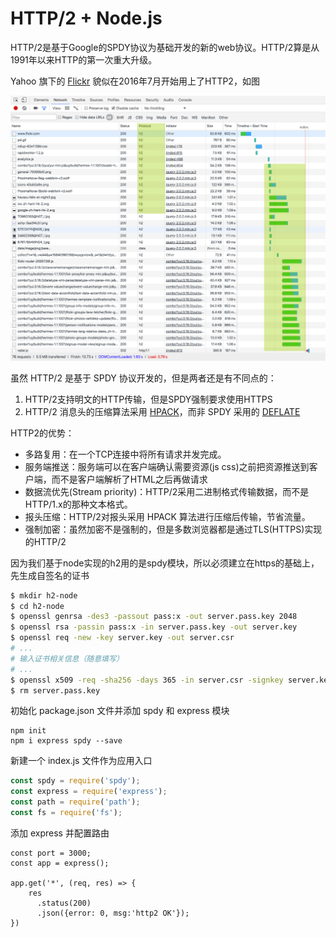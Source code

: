# HTTP/2 + Node.js

HTTP/2是基于Google的SPDY协议为基础开发的新的web协议。HTTP/2算是从1991年以来HTTP的第一次重大升级。

Yahoo 旗下的 [Flickr](https://www.flickr.com/) 貌似在2016年7月开始用上了HTTP2，如图

![http2](pic/h2.png)

虽然 HTTP/2 是基于 SPDY 协议开发的，但是两者还是有不同点的：

  1. HTTP/2支持明文的HTTP传输，但是SPDY强制要求使用HTTPS
  2. HTTP/2 消息头的压缩算法采用 [HPACK](http://http2.github.io/http2-spec/compression.html)，而非 SPDY 采用的 [DEFLATE](http://zh.wikipedia.org/wiki/DEFLATE)

HTTP2的优势：

  * 多路复用：在一个TCP连接中将所有请求并发完成。
  * 服务端推送：服务端可以在客户端确认需要资源(js css)之前把资源推送到客户端，而不是客户端解析了HTML之后再做请求
  * 数据流优先(Stream priority)：HTTP/2采用二进制格式传输数据，而不是HTTP/1.x的那种文本格式。
  * 报头压缩：HTTP/2对报头采用 HPACK 算法进行压缩后传输，节省流量。
  * 强制加密：虽然加密不是强制的，但是多数浏览器都是通过TLS(HTTPS)实现的HTTP/2

因为我们基于node实现的h2用的是spdy模块，所以必须建立在https的基础上，先生成自签名的证书

```bash
$ mkdir h2-node
$ cd h2-node
$ openssl genrsa -des3 -passout pass:x -out server.pass.key 2048 
$ openssl rsa -passin pass:x -in server.pass.key -out server.key
$ openssl req -new -key server.key -out server.csr
# ...
# 输入证书相关信息（随意填写）
# ...
$ openssl x509 -req -sha256 -days 365 -in server.csr -signkey server.key -out server.crt
$ rm server.pass.key
```

初始化 package.json 文件并添加 spdy 和 express 模块

``` 
npm init
npm i express spdy --save
```

新建一个 index.js 文件作为应用入口

```js
const spdy = require('spdy');
const express = require('express');
const path = require('path');
const fs = require('fs');
```

添加 express 并配置路由

```
const port = 3000;
const app = express();

app.get('*', (req, res) => {
    res
      .status(200)
      .json({error: 0, msg:'http2 OK'});
})
```